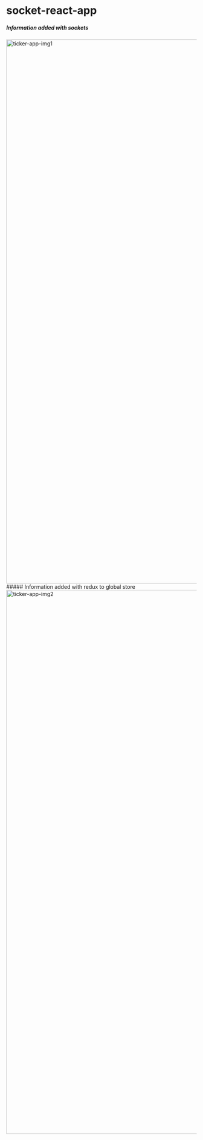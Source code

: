 # socket-react-app

##### Information added with sockets
<img width="1440" alt="ticker-app-img1" src="https://user-images.githubusercontent.com/84124317/163977793-e39a92d9-42e5-48a9-b6b6-600fc4a4faf2.png">
##### Information added with redux to global store 
<img width="1440" alt="ticker-app-img2" src="https://user-images.githubusercontent.com/84124317/163977799-df320293-da0d-4632-8783-5395524567e0.png">
